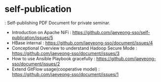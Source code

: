 # self-publication
: Self-publishing PDF Document for private seminar.

- Introduction on Apache NiFi : https://github.com/jaeyeong-sso/self-publication/issues/5
- HBase internal : https://github.com/jaeyeong-sso/document/issues/4
- Conceptional Overview to understand Hadoop Secure Mode : https://github.com/jaeyeong-sso/document/issues/3
- How to use Ansible Playbook gracefully : https://github.com/jaeyeong-sso/document/issues/2
- Extend GitFlow usage(cooperative model) : https://github.com/jaeyeong-sso/document/issues/1
